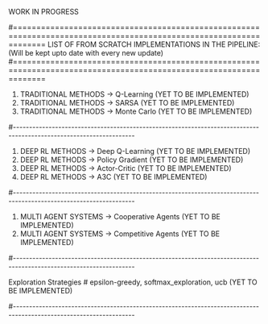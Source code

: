 WORK IN PROGRESS

#===================================================================================================================
LIST OF FROM SCRATCH IMPLEMENTATIONS IN THE PIPELINE:(Will be kept upto date with every new update)
#===================================================================================================================

1) TRADITIONAL METHODS        -> Q-Learning                                                 (YET TO BE IMPLEMENTED)
2) TRADITIONAL METHODS        -> SARSA                                                      (YET TO BE IMPLEMENTED)
3) TRADITIONAL METHODS        -> Monte Carlo                                                (YET TO BE IMPLEMENTED)

#-------------------------------------------------------------------------------------------------------------------

1) DEEP RL METHODS          -> Deep Q-Learning                                              (YET TO BE IMPLEMENTED)
1) DEEP RL METHODS          -> Policy Gradient                                              (YET TO BE IMPLEMENTED)
1) DEEP RL METHODS          -> Actor-Critic                                                 (YET TO BE IMPLEMENTED)
1) DEEP RL METHODS          -> A3C                                                          (YET TO BE IMPLEMENTED)

#-------------------------------------------------------------------------------------------------------------------

1) MULTI AGENT SYSTEMS      -> Cooperative Agents                                           (YET TO BE IMPLEMENTED)
1) MULTI AGENT SYSTEMS      -> Competitive Agents                                           (YET TO BE IMPLEMENTED)

#-------------------------------------------------------------------------------------------------------------------

Exploration Strategies # epsilon-greedy, softmax_exploration, ucb                           (YET TO BE IMPLEMENTED)

#-------------------------------------------------------------------------------------------------------------------